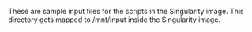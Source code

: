 These are sample input files for the scripts in the Singularity image.
This directory gets mapped to /mnt/input inside the Singularity image.
